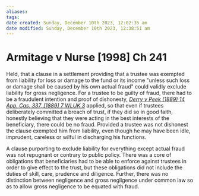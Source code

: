 ```yaml
---
aliases: 
tags: 
date created: Sunday, December 10th 2023, 12:02:35 am
date modified: Sunday, December 10th 2023, 12:38:51 am
---
```


# Armitage v Nurse [1998] Ch 241

Held, that a clause in a settlement providing that a trustee was exempted from liability for loss or damage to the fund or its income "unless such loss or damage shall be caused by his own actual fraud" could validly exclude liability for gross negligence. For a trustee to be guilty of fraud, there had to be a fraudulent intention and proof of dishonesty, _[Derry v Peek (1889) 14 App. Cas. 337, [1889] 7 WLUK 3](https://uk.westlaw.com/Document/I985F4990E42711DA8FC2A0F0355337E9/View/FullText.html?originationContext=document&transitionType=DocumentItem&ppcid=5db8fe4cba164ddfa44a182d7711e9bc&contextData=(sc.Default))_ applied, so that even if trustees deliberately committed a breach of trust, if they did so in good faith, honestly believing that they were acting in the best interests of the beneficiary, there could be no fraud. Provided a trustee was not dishonest the clause exempted him from liability, even though he may have been idle, imprudent, careless or wilful in discharging his functions.

A clause purporting to exclude liability for everything except actual fraud was not repugnant or contrary to public policy. There was a core of obligations that beneficiaries had to be able to enforce against trustees in order to give effect to the trust, but these obligations did not include the duties of skill, care, prudence and diligence. Further, there was no distinction between negligence and gross negligence under common law so as to allow gross negligence to be equated with fraud.
